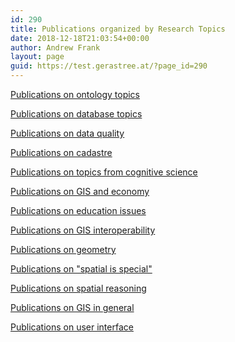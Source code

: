 ```yaml
---
id: 290
title: Publications organized by Research Topics
date: 2018-12-18T21:03:54+00:00
author: Andrew Frank
layout: page
guid: https://test.gerastree.at/?page_id=290
---
```

<!-- wp:paragraph -->
<p><a href="http://test.gerastree.at/af/af-publicationlists/topics/ontology.html">Publications on ontology topics</a></p>
<!-- /wp:paragraph -->

<!-- wp:paragraph -->
<p><a href="http://test.gerastree.at/af/af-publicationlists/topics/DB.html">Publications on database topics</a></p>
<!-- /wp:paragraph -->

<!-- wp:paragraph -->
<p><a href="http://test.gerastree.at/af/af-publicationlists/topics/DQ.html">Publications on data quality</a></p>
<!-- /wp:paragraph -->

<!-- wp:paragraph -->
<p><a href="http://test.gerastree.at/af/af-publicationlists/topics/cadastre.html">Publications on cadastre</a></p>
<!-- /wp:paragraph -->

<!-- wp:paragraph -->
<p><a href="http://test.gerastree.at/af/af-publicationlists/topics/cognition.html">Publications on topics from cognitive science</a></p>
<!-- /wp:paragraph -->

<!-- wp:paragraph -->
<p><a href="http://test.gerastree.at/af/af-publicationlists/topics/economy.html">Publications on GIS and economy</a></p>
<!-- /wp:paragraph -->

<!-- wp:paragraph -->
<p><a href="http://test.gerastree.at/af/af-publicationlists/topics/education.html">Publications on education issues</a></p>
<!-- /wp:paragraph -->

<!-- wp:paragraph -->
<p><a href="http://test.gerastree.at/af/af-publicationlists/topics/interop.html">Publications on GIS interoperability</a></p>
<!-- /wp:paragraph -->

<!-- wp:paragraph -->
<p><a href="http://test.gerastree.at/af/af-publicationlists/topics/geometry.html">Publications on geometry</a></p>
<!-- /wp:paragraph -->

<!-- wp:paragraph -->
<p><a href="http://test.gerastree.at/af/af-publicationlists/topics/spatial.html">Publications on "spatial is special"</a></p>
<!-- /wp:paragraph -->

<!-- wp:paragraph -->
<p><a href="http://test.gerastree.at/af/af-publicationlists/topics/reasoning.html">Publications on spatial reasoning</a></p>
<!-- /wp:paragraph -->

<!-- wp:paragraph -->
<p><a href="http://test.gerastree.at/af/af-publicationlists/topics/GIS.html">Publications on GIS in general</a></p>
<!-- /wp:paragraph -->

<!-- wp:paragraph -->
<p><a href="http://test.gerastree.at/af/af-publicationlists/topics/GUI.html">Publications on user interface</a></p>
<!-- /wp:paragraph -->